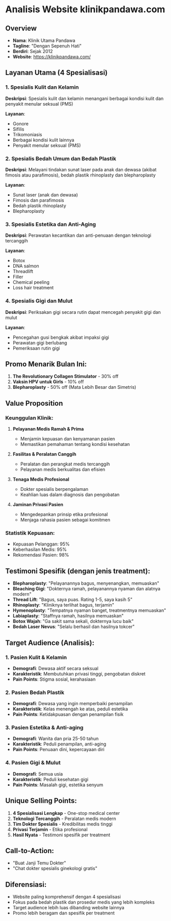 # Analisis Website klinikpandawa.com

## Overview
- **Nama**: Klinik Utama Pandawa
- **Tagline**: "Dengan Sepenuh Hati"
- **Berdiri**: Sejak 2012
- **Website**: https://klinikpandawa.com/

## Layanan Utama (4 Spesialisasi)

### 1. Spesialis Kulit dan Kelamin
**Deskripsi**: Spesialis kulit dan kelamin menangani berbagai kondisi kulit dan penyakit menular seksual (PMS)

**Layanan**:
- Gonore
- Sifilis
- Trikomoniasis
- Berbagai kondisi kulit lainnya
- Penyakit menular seksual (PMS)

### 2. Spesialis Bedah Umum dan Bedah Plastik
**Deskripsi**: Melayani tindakan sunat laser pada anak dan dewasa (akibat fimosis atau parafimosis), bedah plastik rhinoplasty dan blepharoplasty

**Layanan**:
- Sunat laser (anak dan dewasa)
- Fimosis dan parafimosis
- Bedah plastik rhinoplasty
- Blepharoplasty

### 3. Spesialis Estetika dan Anti-Aging
**Deskripsi**: Perawatan kecantikan dan anti-penuaan dengan teknologi tercanggih

**Layanan**:
- Botox
- DNA salmon
- Threadlift
- Filler
- Chemical peeling
- Loss hair treatment

### 4. Spesialis Gigi dan Mulut
**Deskripsi**: Periksakan gigi secara rutin dapat mencegah penyakit gigi dan mulut

**Layanan**:
- Pencegahan gusi bengkak akibat impaksi gigi
- Perawatan gigi berlubang
- Pemeriksaan rutin gigi

## Promo Menarik Bulan Ini:
1. **The Revolutionary Collagen Stimulator** - 30% off
2. **Vaksin HPV untuk Girls** - 10% off
3. **Blepharoplasty** - 50% off (Mata Lebih Besar dan Simetris)

## Value Proposition

### Keunggulan Klinik:
1. **Pelayanan Medis Ramah & Prima**
   - Menjamin kepuasan dan kenyamanan pasien
   - Memastikan pemahaman tentang kondisi kesehatan

2. **Fasilitas & Peralatan Canggih**
   - Peralatan dan perangkat medis tercanggih
   - Pelayanan medis berkualitas dan efisien

3. **Tenaga Medis Profesional**
   - Dokter spesialis berpengalaman
   - Keahlian luas dalam diagnosis dan pengobatan

4. **Jaminan Privasi Pasien**
   - Mengedepankan prinsip etika profesional
   - Menjaga rahasia pasien sebagai komitmen

### Statistik Kepuasan:
- Kepuasan Pelanggan: 95%
- Keberhasilan Medis: 95%
- Rekomendasi Pasien: 98%

## Testimoni Spesifik (dengan jenis treatment):
- **Blepharoplasty**: "Pelayanannya bagus, menyenangkan, memuaskan"
- **Bleaching Gigi**: "Dokternya ramah, pelayanannya nyaman dan alatnya modern"
- **Thread Lift**: "Bagus, saya puas. Rating 1-5, saya kasih 5"
- **Rhinoplasty**: "Kliniknya terlihat bagus, terjamin"
- **Hymenoplasty**: "Tempatnya nyaman banget, treatmentnya memuaskan"
- **Labiaplasty**: "Staffnya ramah, hasilnya memuaskan"
- **Botox Wajah**: "Ga sakit sama sekali, dokternya lucu baik"
- **Bedah Laser Nevus**: "Selalu berhasil dan hasilnya tokcer"

## Target Audience (Analisis):

### 1. **Pasien Kulit & Kelamin**
- **Demografi**: Dewasa aktif secara seksual
- **Karakteristik**: Membutuhkan privasi tinggi, pengobatan diskret
- **Pain Points**: Stigma sosial, kerahasiaan

### 2. **Pasien Bedah Plastik**
- **Demografi**: Dewasa yang ingin memperbaiki penampilan
- **Karakteristik**: Kelas menengah ke atas, peduli estetika
- **Pain Points**: Ketidakpuasan dengan penampilan fisik

### 3. **Pasien Estetika & Anti-aging**
- **Demografi**: Wanita dan pria 25-50 tahun
- **Karakteristik**: Peduli penampilan, anti-aging
- **Pain Points**: Penuaan dini, kepercayaan diri

### 4. **Pasien Gigi & Mulut**
- **Demografi**: Semua usia
- **Karakteristik**: Peduli kesehatan gigi
- **Pain Points**: Masalah gigi, estetika senyum

## Unique Selling Points:
1. **4 Spesialisasi Lengkap** - One-stop medical center
2. **Teknologi Tercanggih** - Peralatan medis modern
3. **Tim Dokter Spesialis** - Kredibilitas medis tinggi
4. **Privasi Terjamin** - Etika profesional
5. **Hasil Nyata** - Testimoni spesifik per treatment

## Call-to-Action:
- "Buat Janji Temu Dokter"
- "Chat dokter spesialis ginekologi gratis"

## Diferensiasi:
- Website paling komprehensif dengan 4 spesialisasi
- Fokus pada bedah plastik dan prosedur medis yang lebih kompleks
- Target audience lebih luas dibanding website lainnya
- Promo lebih beragam dan spesifik per treatment

